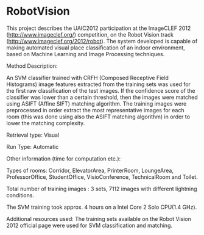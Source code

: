 RobotVision
===========

This project describes the UAIC2012 participation at the ImageCLEF 2012 (http://www.imageclef.org/) competition, on the Robot Vision track (http://www.imageclef.org/2012/robot). The system developed is capable of making automated visual place classification of an indoor environment, based on Machine Learning and Image Processing techniques.

Method Description:

An SVM classifier trained with CRFH (Composed Receptive Field Histograms) image features extracted from the training sets was used for the first raw classification of the test images. If the confidence score of the classifier was lower than a certain threshold, then the images were matched using ASIFT (Affine SIFT) matching algorithm. The training images were preprocessed in order extract the most representative images for each room (this was done using also the ASIFT matching algorithm) in order to lower the matching complexity.

Retrieval type: Visual

Run Type: Automatic

Other information (time for computation etc.):

Types of rooms: Corridor, ElevatorArea, PrinterRoom, LoungeArea, ProfessorOffice, StudentOffice, VisioConference, TechnicalRoom and Toilet.

Total number of training images : 3 sets, 7112 images with different lightning conditions.

The SVM training took approx. 4 hours on a Intel Core 2 Solo CPU(1.4 GHz). 

Additional resources used: The training sets available on the Robot Vision 2012 official page were used for SVM classification and matching.

